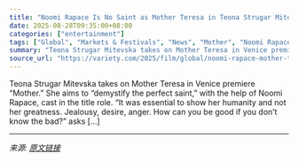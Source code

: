 ```yaml
---
title: "Noomi Rapace Is No Saint as Mother Teresa in Teona Strugar Mitevska’s ‘Mother’: ‘She Was Punk!’"
date: 2025-08-28T09:35:00+08:00
categories: ["entertainment"]
tags: ["Global", "Markets & Festivals", "News", "Mother", "Noomi Rapace", "Teona Strugar Mitevska", "Venice Film Festival"]
summary: "Teona Strugar Mitevska takes on Mother Teresa in Venice premiere “Mother.” She aims to “demystify the perfect saint,” with the help of Noomi Rapace, cast in the title role. “It was essential to show h"
source_url: "https://variety.com/2025/film/global/noomi-rapace-mother-teresa-teona-strugar-mitevskas-mother-1236498471/"
---
```


Teona Strugar Mitevska takes on Mother Teresa in Venice premiere “Mother.” She aims to “demystify the perfect saint,” with the help of Noomi Rapace, cast in the title role. “It was essential to show her humanity and not her greatness. Jealousy, desire, anger. How can you be good if you don’t know the bad?” asks [&#8230;]

---

*来源: [原文链接](https://variety.com/2025/film/global/noomi-rapace-mother-teresa-teona-strugar-mitevskas-mother-1236498471/)*
